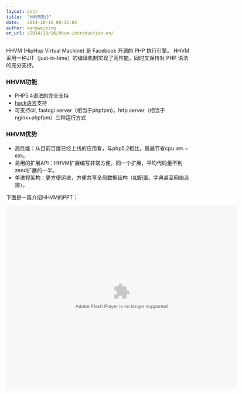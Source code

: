 ```yaml
---
layout: post
title:  "HHVM简介"
date:   2014-10-16 00:15:04
author: wangweibing
en_url: /2014/10/16/hhvm-introduction-en/
---
```





HHVM (HipHop Virtual Machine) 是 Facebook 开源的 PHP 执行引擎。 HHVM 采用一种JIT（just-in-time）的编译机制实现了高性能，同时又保持对 PHP 语法的充分支持。 

### HHVM功能

* PHP5.4语法的完全支持
* [hack语言](http://hacklang.org/)支持
* 可支持cli, fastcgi server（相当于phpfpm)，http server（相当于nginx+phpfpm）三种运行方式

### HHVM优势

* 高性能：从目前百度已经上线的应用看，与php5.2相比，普遍节省cpu `40%` ~ `60%`。
* 易用的扩展API：HHVM扩展编写非常方便，同一个扩展，平均代码量不到zend扩展的一半。
* 单进程架构：更方便运维，方便共享全局数据结构（如配置、字典甚至网络连接）。

下面是一篇介绍HHVM的PPT：

<object height="500" align="middle" width="100%" id="reader" codebase="http://fpdownload.macromedia.com/pub/shockwave/cabs/flash/swflash.cab#version=6,0,0,0" classid="clsid:d27cdb6e-ae6d-11cf-96b8-444553540000"><param value="window" name="wmode"><param value="true" name="allowfullscreen"><param name="allowscriptaccess" value="always"><embed height="500" align="middle" width="630" pluginspage="http://www.macromedia.com/go/getflashplayer" type="application/x-shockwave-flash" name="reader" src="http://wenku.baidu.com/static/flash/apireader.swf?docurl=http://wenku.baidu.com/play&amp;docid=ae2867010b1c59eef8c7b46d&amp;readertype=external" allowfullscreen="true" wmode="window" allowscriptaccess="always" bgcolor="#FFFFFF" ver="9.0.0"></embed></object>
